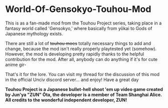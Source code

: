 # World-Of-Gensokyo-Touhou-Mod
This is as a fan-made mod from the Touhou Project series, taking place in a fantasy world called 'Gensokyo,' where basically from yōkai to Gods of Japanese mythology exists.

There are still a lot of ~~touhou moes~~ totally necessary things to add and change, because the mod isn't really properly playtested yet (somehow). However, the mod is developing pretty rapidly thanks to the helpful contribution for the mod. After all, anybody can do anything if it's for cute anime gir-

That's it for the lore. You can visit my thread for the discussion of this mod in the official Unciv discord server... and enjoy!
Have a great day

**Touhou Project is a Japanese bullet-hell shoot 'em up video game created by Jun'ya "ZUN" Ōta, the developer is a member of Team Shanghai Alice. All credits to the wonderful independent developer, ZUN!**
